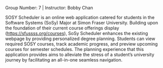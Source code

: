 Group Number: 7 | Instructor: Bobby Chan 
 
SOSY Scheduler is an online web application catered for students in the Software Systems (SoSy) Major at Simon Fraser University. Building upon the foundation of their current course offerings display (https://sfussss.org/courses), SoSy Scheduler enhances the existing webpage by providing personalized degree planning. Students can view required SOSY courses, track academic progress, and preview upcoming courses for semester schedules. The planning experience that this application provides aims to alleviate the stress of a student’s university journey by facilitating an all-in-one seamless navigation.
